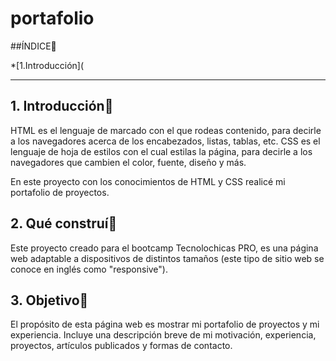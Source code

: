 # portafolio

##ÍNDICE🧠

*[1.Introducción](

****
## 1. Introducción🧠
HTML es el lenguaje de marcado con el que rodeas contenido, para decirle a los navegadores acerca de los encabezados, listas, tablas, etc. CSS es el lenguaje de hoja de estilos con el cual estilas la página, para decirle a los navegadores que cambien el color, fuente, diseño y más.

En este proyecto con los conocimientos de HTML y CSS realicé mi portafolio de proyectos.

## 2. Qué construí🧠
Este proyecto creado para el bootcamp Tecnolochicas PRO, es una página web adaptable a dispositivos de distintos tamaños (este tipo de sitio web se conoce en inglés como "responsive").

## 3. Objetivo🧠
El propósito de esta página web es mostrar mi portafolio de proyectos y mi experiencia. Incluye una descripción breve de mi motivación, experiencia, proyectos, artículos publicados y formas de contacto.

